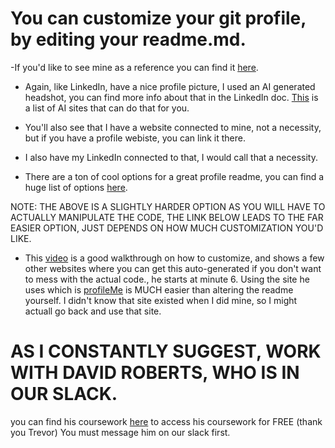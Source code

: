 # You can customize your git profile, by editing your readme.md.

-If you'd like to see mine as a reference you can find it [here](https://github.com/Kadillehay).

- Again, like LinkedIn, have a nice profile picture, I used an AI generated headshot, you can find more info about that in the LinkedIn doc. [This](https://www.unite.ai/best-ai-headshot-generators/) is a list of AI sites that can do that for you.

- You'll also see that I have a website connected to mine, not a necessity, but if you have a profile webiste, you can link it there.

- I also have my LinkedIn connected to that, I would call that a necessity.

- There are a ton of cool options for a great profile readme, you can find a huge list of options [here](https://github.com/abhisheknaiidu/awesome-github-profile-readme?tab=readme-ov-file#code-mode-).

NOTE: THE ABOVE IS A SLIGHTLY HARDER OPTION AS YOU WILL HAVE TO ACTUALLY MANIPULATE THE CODE, THE LINK BELOW LEADS TO THE FAR EASIER OPTION, JUST DEPENDS ON HOW MUCH CUSTOMIZATION YOU'D LIKE.

- This [video](https://youtu.be/ktN5tDfQ_g8?si=EQKODJ9AS7vATGUq) is a good walkthrough on how to customize, and shows a few other websites where you can get this auto-generated if you don't want to mess with the actual code., he starts at minute 6. Using the site he uses which is [profileMe](https://www.profileme.dev)
is MUCH easier than altering the readme yourself. I didn't know that site existed when I did mine, so I might actuall go back and use that site.

# AS I CONSTANTLY SUGGEST, WORK WITH DAVID ROBERTS, WHO IS IN OUR SLACK.
you can find his coursework [here](https://crushing.digital//#)
to access his coursework for FREE (thank you Trevor) You must message him on our slack first.
